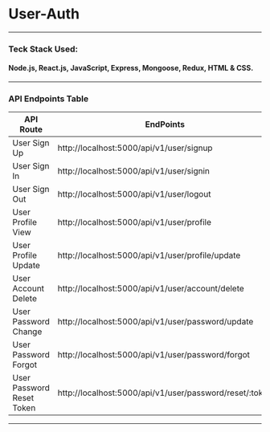 # User-Auth
------------------------------------------------------------------------

### Teck Stack Used: 
#### Node.js, React.js, JavaScript, Express, Mongoose, Redux, HTML & CSS.
------------------------------------------------------------------------

### API Endpoints Table
| API Route                 | EndPoints                                               |
| ------------------------- | ------------------------------------------------------- |
| User Sign Up              | http://localhost:5000/api/v1/user/signup                |
| User Sign In              | http://localhost:5000/api/v1/user/signin                |
| User Sign Out             | http://localhost:5000/api/v1/user/logout                |
| User Profile View         | http://localhost:5000/api/v1/user/profile               |
| User Profile Update       | http://localhost:5000/api/v1/user/profile/update        |
| User Account Delete       | http://localhost:5000/api/v1/user/account/delete        |
| User Password Change      | http://localhost:5000/api/v1/user/password/update       |
| User Password Forgot      | http://localhost:5000/api/v1/user/password/forgot       |
| User Password Reset Token | http://localhost:5000/api/v1/user/password/reset/:token |

-----------------------------------------------------------------------
